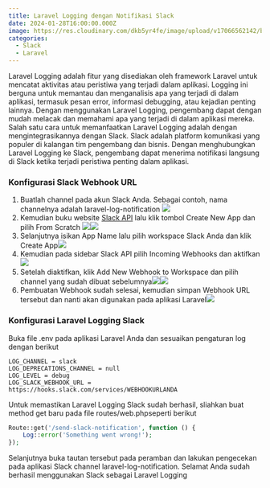 ```yaml
---
title: Laravel Logging dengan Notifikasi Slack
date: 2024-01-28T16:00:00.000Z
image: https://res.cloudinary.com/dkb5yr4fe/image/upload/v17066562142/banner/19.png
categories:
  - Slack
  - Laravel
---
```


Laravel Logging adalah fitur yang disediakan oleh framework Laravel untuk mencatat aktivitas atau peristiwa yang terjadi dalam aplikasi. Logging ini berguna untuk memantau dan menganalisis apa yang terjadi di dalam aplikasi, termasuk pesan error, informasi debugging, atau kejadian penting lainnya. Dengan menggunakan Laravel Logging, pengembang dapat dengan mudah melacak dan memahami apa yang terjadi di dalam aplikasi mereka.
Salah satu cara untuk memanfaatkan Laravel Logging adalah dengan mengintegrasikannya dengan Slack. Slack adalah platform komunikasi yang populer di kalangan tim pengembang dan bisnis. Dengan menghubungkan Laravel Logging ke Slack, pengembang dapat menerima notifikasi langsung di Slack ketika terjadi peristiwa penting dalam aplikasi.

### Konfigurasi Slack Webhook URL

1. Buatlah channel pada akun Slack Anda. Sebagai contoh, nama channelnya adalah laravel-log-notification ![](<https://res.cloudinary.com/dkb5yr4fe/image/upload/v17066562142/post/19/Cuplikan layar 2024-01-29 184104.png>)
2. Kemudian buku website [Slack API](https://api.slack.com/apps) lalu klik tombol Create New App dan pilih From Scratch ![](<https://res.cloudinary.com/dkb5yr4fe/image/upload/v17066562142/post/19/Cuplikan layar 2024-01-29 184449.png>)![](<https://res.cloudinary.com/dkb5yr4fe/image/upload/v17066562142/post/19/Cuplikan layar 2024-01-29 184508.png>)
3. Selanjutnya isikan App Name lalu pilih workspace Slack Anda dan klik Create App![](<https://res.cloudinary.com/dkb5yr4fe/image/upload/v17066562142/post/19/Cuplikan layar 2024-01-29 184535.png>)
4. Kemudian pada sidebar Slack API pilih Incoming Webhooks dan aktifkan![](<https://res.cloudinary.com/dkb5yr4fe/image/upload/v17066562142/post/19/Cuplikan layar 2024-01-29 184932.png>)
5. Setelah diaktifkan, klik Add New Webhook to Workspace dan pilih channel yang sudah dibuat sebelumnya![](<https://res.cloudinary.com/dkb5yr4fe/image/upload/v17066562142/post/19/Cuplikan layar 2024-01-29 184955.png>)![](<https://res.cloudinary.com/dkb5yr4fe/image/upload/v17066562142/post/19/Cuplikan layar 2024-01-29 185021.png>)
6. Pembuatan Webhook sudah selesai, kemudian simpan Webhook URL tersebut dan nanti akan digunakan pada aplikasi Laravel![](<https://res.cloudinary.com/dkb5yr4fe/image/upload/v17066562142/post/19/Cuplikan layar 2024-01-29 185047.png>)

### Konfigurasi Laravel Logging Slack

Buka file .env pada aplikasi Laravel Anda dan sesuaikan pengaturan log dengan berikut

```
LOG_CHANNEL = slack
LOG_DEPRECATIONS_CHANNEL = null
LOG_LEVEL = debug
LOG_SLACK_WEBHOOK_URL = https://hooks.slack.com/services/WEBHOOKURLANDA
```

Untuk memastikan Laravel Logging Slack sudah berhasil, sliahkan buat method get baru pada file routes/web.phpseperti berikut

```php
Route::get('/send-slack-notification', function () {
    Log::error('Something went wrong!');
});
```

Selanjutnya buka tautan tersebut pada peramban dan lakukan pengecekan pada aplikasi Slack channel laravel-log-notification. Selamat Anda sudah berhasil menggunakan Slack sebagai Laravel Logging
